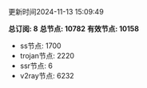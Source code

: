 更新时间2024-11-13 15:09:49

**总订阅: 8**
**总节点: 10782**
**有效节点: 10158**
- ss节点: 1700
- trojan节点: 2220
- ssr节点: 6
- v2ray节点: 6232
